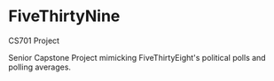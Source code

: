 # FiveThirtyNine
CS701 Project

Senior Capstone Project mimicking FiveThirtyEight's political polls and polling averages.
